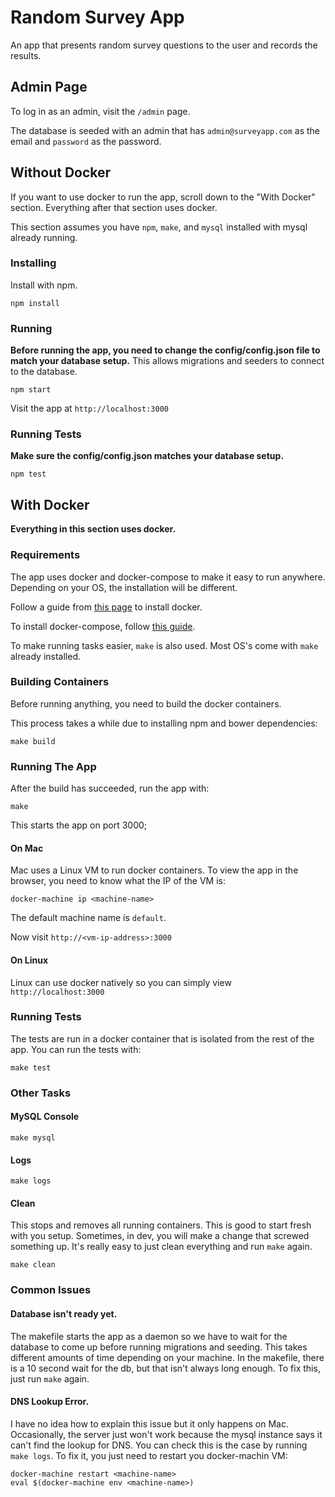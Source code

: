 # Random Survey App

An app that presents random survey questions to the user and records the results.

## Admin Page

To log in as an admin, visit the `/admin` page.

The database is seeded with an admin that has `admin@surveyapp.com` as the email and `password` as the password.

## Without Docker

If you want to use docker to run the app, scroll down to the "With Docker" section.  Everything after that section uses docker.

This section assumes you have `npm`, `make`, and `mysql` installed with mysql already running.

### Installing

Install with npm.

```
npm install
```

### Running

**Before running the app, you need to change the config/config.json file to match your
database setup.**  This allows migrations and seeders to connect to the database.

```
npm start
```

Visit the app at `http://localhost:3000`

### Running Tests

**Make sure the config/config.json matches your database setup.**

```
npm test
```


## With Docker

**Everything in this section uses docker.**

### Requirements

The app uses docker and docker-compose to make it easy to run anywhere.  Depending on your OS, the installation will be different.

Follow a guide from [this page](https://docs.docker.com/engine/installation/) to install docker.

To install docker-compose, follow [this guide](https://docs.docker.com/compose/install/).

To make running tasks easier, `make` is also used.  Most OS's come with `make` already installed.

### Building Containers

Before running anything, you need to build the docker containers.

This process takes a while due to installing npm and bower dependencies:

```
make build
```

### Running The App

After the build has succeeded, run the app with:

```
make
```

This starts the app on port 3000;

#### On Mac

Mac uses a Linux VM to run docker containers.  To view the app in the browser, you need to know what the IP of the VM is:

```
docker-machine ip <machine-name>
```

The default machine name is `default`.

Now visit `http://<vm-ip-address>:3000`

#### On Linux

Linux can use docker natively so you can simply view `http://localhost:3000`

### Running Tests

The tests are run in a docker container that is isolated from the rest of the app.  You can run the tests with:

```
make test
```

### Other Tasks

#### MySQL Console

```
make mysql
```

#### Logs

```
make logs
```

#### Clean

This stops and removes all running containers.  This is good to start fresh with you setup.  Sometimes, in dev,
you will make a change that screwed something up.  It's really easy to just clean everything and run `make` again.

```
make clean
```

### Common Issues

#### Database isn't ready yet.

The makefile starts the app as a daemon so we have to wait for the database to come up before running migrations and seeding.
This takes different amounts of time depending on your machine.  In the makefile, there is a 10 second wait for the db, but
that isn't always long enough. To fix this, just run `make` again.

#### DNS Lookup Error.

I have no idea how to explain this issue but it only happens on Mac.  Occasionally, the server just won't work because the mysql
instance says it can't find the lookup for DNS.  You can check this is the case by running `make logs`.  To fix it, you just need
to restart you docker-machin VM:

```
docker-machine restart <machine-name>
eval $(docker-machine env <machine-name>)
```
